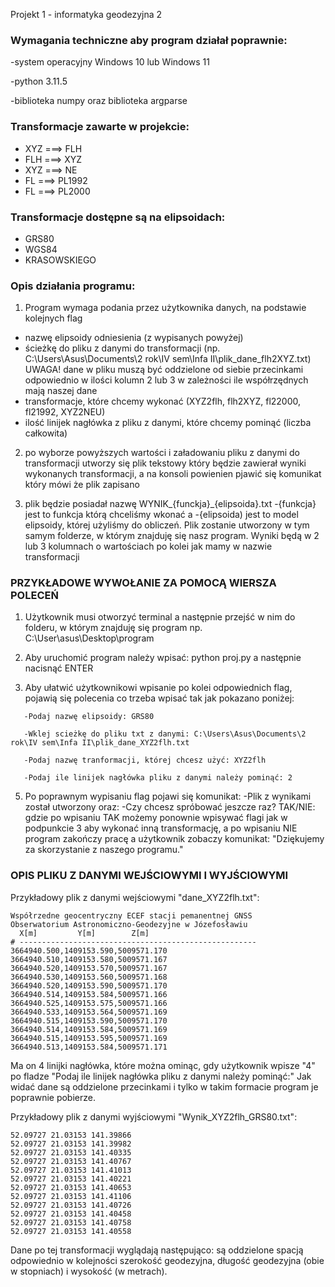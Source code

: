 Projekt 1 - informatyka geodezyjna 2 


### Wymagania techniczne aby program działał poprawnie:

-system operacyjny Windows 10 lub Windows 11

-python 3.11.5

-biblioteka numpy oraz biblioteka argparse



### Transformacje zawarte w projekcie:
 
- XYZ ===> FLH
- FLH ===> XYZ
- XYZ ===> NE
- FL ===> PL1992
- FL ===> PL2000


### Transformacje dostępne są na elipsoidach:

- GRS80
- WGS84
- KRASOWSKIEGO


### Opis działania programu:

1. Program wymaga podania przez użytkownika danych, na podstawie kolejnych flag

- nazwę elipsoidy odniesienia (z wypisanych powyżej)
- ścieżkę do pliku z danymi do transformacji (np. C:\Users\Asus\Documents\2 rok\IV sem\Infa II\plik_dane_flh2XYZ.txt)
  UWAGA! dane w pliku muszą być oddzielone od siebie przecinkami odpowiednio 
  w ilości kolumn 2 lub 3 w zależności ile współrzędnych mają naszej dane 
- transformacje, które chcemy wykonać (XYZ2flh, flh2XYZ, fl22000, fl21992, XYZ2NEU)
- ilość linijek nagłówka z pliku z danymi, które chcemy pominąć (liczba całkowita)

2. po wyborze powyższych wartości i załadowaniu pliku z danymi do transformacji utworzy się plik tekstowy który będzie zawierał wyniki wykonanych transformacji, a na konsoli powienien pjawić się komunikat który mówi że plik zapisano
  
3. plik będzie posiadał nazwę WYNIK_{funckja}_{elipsoida}.txt  -{funkcja} jest to funkcja którą chceliśmy wkonać a -{elipsoida) jest to model elipsoidy, której użyliśmy do obliczeń. Plik zostanie utworzony w tym samym folderze, w którym znajduję się nasz program. Wyniki będą w 2 lub 3 kolumnach o wartościach po kolei jak mamy w nazwie transformacji

### PRZYKŁADOWE WYWOŁANIE ZA POMOCĄ WIERSZA POLECEŃ

1. Użytkownik musi otworzyć terminal a następnie przejść w nim do folderu, w którym znajduję się program np.
   C:\User\asus\Desktop\program

2. Aby uruchomić program należy wpisać: python proj.py a następnie nacisnąć ENTER
   
3. Aby ułatwić użytkownikowi wpisanie po kolei odpowiednich flag, pojawią się polecenia co trzeba wpisać tak jak pokazano poniżej:
```
   -Podaj nazwę elipsoidy: GRS80
   
   -Wklej scieżkę do pliku txt z danymi: C:\Users\Asus\Documents\2 rok\IV sem\Infa II\plik_dane_XYZ2flh.txt
   
   -Podaj nazwę tranformacji, której chcesz użyć: XYZ2flh
   
   -Podaj ile linijek nagłówka pliku z danymi należy pominąć: 2
```
 5. Po poprawnym wypisaniu flag pojawi się komunikat:
    -Plik z wynikami został utworzony
    oraz:
    -Czy chcesz spróbować jeszcze raz? TAK/NIE:
    gdzie po wpisaniu TAK możemy ponownie wpisywać flagi jak w podpunkcie 3 aby wykonać inną transformację, a po wpisaniu 
    NIE program zakończy pracę a użytkownik zobaczy komunikat: 
    "Dziękujemy za skorzystanie z naszego programu."

### OPIS PLIKU Z DANYMI WEJŚCIOWYMI I WYJŚCIOWYMI

Przykładowy plik z danymi wejściowymi "dane_XYZ2flh.txt":

```
Współrzedne geocentryczny ECEF stacji pemanentnej GNSS
Obserwatorium Astronomiczno-Geodezyjne w Józefosławiu
  X[m]         Y[m]        Z[m]
# -----------------------------------------------------
3664940.500,1409153.590,5009571.170
3664940.510,1409153.580,5009571.167
3664940.520,1409153.570,5009571.167
3664940.530,1409153.560,5009571.168
3664940.520,1409153.590,5009571.170
3664940.514,1409153.584,5009571.166
3664940.525,1409153.575,5009571.166
3664940.533,1409153.564,5009571.169
3664940.515,1409153.590,5009571.170
3664940.514,1409153.584,5009571.169
3664940.515,1409153.595,5009571.169
3664940.513,1409153.584,5009571.171
```

Ma on 4 linijki nagłówka, które można ominąc, gdy użytkownik wpisze "4" po fladze "Podaj ile linijek nagłówka pliku z danymi należy pominąć:"
Jak widać dane są oddzielone przecinkami i tylko w takim formacie program je poprawnie pobierze.

Przykładowy plik z danymi wyjściowymi "Wynik_XYZ2flh_GRS80.txt":

```
52.09727 21.03153 141.39866
52.09727 21.03153 141.39982
52.09727 21.03153 141.40335
52.09727 21.03153 141.40767
52.09727 21.03153 141.41013
52.09727 21.03153 141.40221
52.09727 21.03153 141.40653
52.09727 21.03153 141.41106
52.09727 21.03153 141.40726
52.09727 21.03153 141.40458
52.09727 21.03153 141.40758
52.09727 21.03153 141.40558
```
Dane po tej transformacji wyglądają następująco: są oddzielone spacją odpowiednio w kolejności szerokość geodezyjna, długość geodezyjna (obie w stopniach) i wysokość (w metrach).

